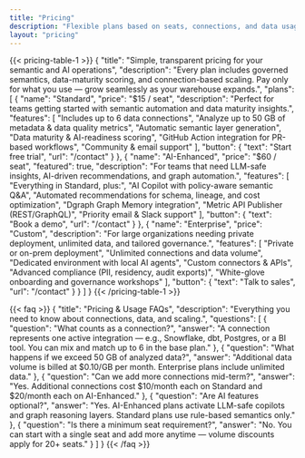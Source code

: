 ```yaml
---
title: "Pricing"
description: "Flexible plans based on seats, connections, and data usage."
layout: "pricing"
---
```


{{< pricing-table-1 >}}
{
    "title": "Simple, transparent pricing for your semantic and AI operations",
    "description": "Every plan includes governed semantics, data-maturity scoring, and connection-based scaling. Pay only for what you use — grow seamlessly as your warehouse expands.",
    "plans": [
        {
            "name": "Standard",
            "price": "$15 / seat",
            "description": "Perfect for teams getting started with semantic automation and data maturity insights.",
            "features": [
                "Includes up to 6 data connections",
                "Analyze up to 50 GB of metadata & data quality metrics",
                "Automatic semantic layer generation",
                "Data maturity & AI-readiness scoring",
                "GitHub Action integration for PR-based workflows",
                "Community & email support"
            ],
            "button": {
                "text": "Start free trial",
                "url": "/contact"
            }
        },
        {
            "name": "AI-Enhanced",
            "price": "$60 / seat",
            "featured": true,
            "description": "For teams that need LLM-safe insights, AI-driven recommendations, and graph automation.",
            "features": [
                "Everything in Standard, plus:",
                "AI Copilot with policy-aware semantic Q&A",
                "Automated recommendations for schema, lineage, and cost optimization",
                "Dgraph Graph Memory integration",
                "Metric API Publisher (REST/GraphQL)",
                "Priority email & Slack support"
            ],
            "button": {
                "text": "Book a demo",
                "url": "/contact"
            }
        },
        {
            "name": "Enterprise",
            "price": "Custom",
            "description": "For large organizations needing private deployment, unlimited data, and tailored governance.",
            "features": [
                "Private or on-prem deployment",
                "Unlimited connections and data volume",
                "Dedicated environment with local AI agents",
                "Custom connectors & APIs",
                "Advanced compliance (PII, residency, audit exports)",
                "White-glove onboarding and governance workshops"
            ],
            "button": {
                "text": "Talk to sales",
                "url": "/contact"
            }
        }
    ]
}
{{< /pricing-table-1 >}}

{{< faq >}}
{
    "title": "Pricing & Usage FAQs",
    "description": "Everything you need to know about connections, data, and scaling.",
    "questions": [
        {
            "question": "What counts as a connection?",
            "answer": "A connection represents one active integration — e.g., Snowflake, dbt, Postgres, or a BI tool. You can mix and match up to 6 in the base plan."
        },
        {
            "question": "What happens if we exceed 50 GB of analyzed data?",
            "answer": "Additional data volume is billed at $0.10/GB per month. Enterprise plans include unlimited data."
        },
        {
            "question": "Can we add more connections mid-term?",
            "answer": "Yes. Additional connections cost $10/month each on Standard and $20/month each on AI-Enhanced."
        },
        {
            "question": "Are AI features optional?",
            "answer": "Yes. AI-Enhanced plans activate LLM-safe copilots and graph reasoning layers. Standard plans use rule-based semantics only."
        },
        {
            "question": "Is there a minimum seat requirement?",
            "answer": "No. You can start with a single seat and add more anytime — volume discounts apply for 20+ seats."
        }
    ]
}
{{< /faq >}}
